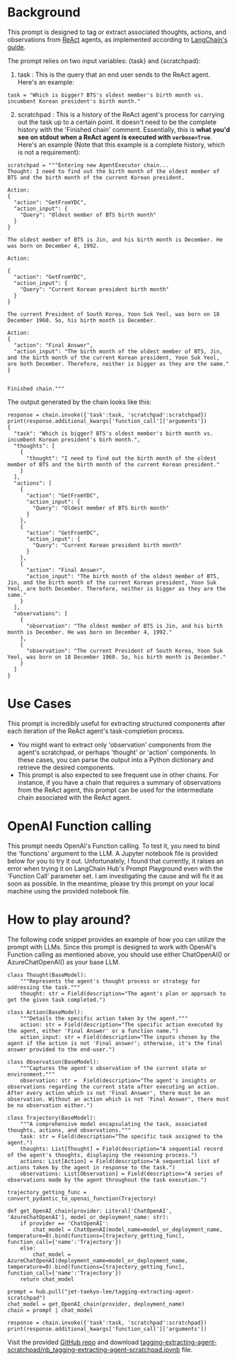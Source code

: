 # Background
This prompt is designed to tag or extract associated thoughts, actions, and observations from [ReAct](https://react-lm.github.io/) agents, as implemented according to [LangChain's guide](https://python.langchain.com/docs/modules/agents/agent_types/structured_chat).

The prompt relies on two input variables: {task} and {scratchpad}:  
1. task : This is the query that an end user sends to the ReAct agent. Here's an example:  
```
task = "Which is bigger? BTS's oldest member's birth month vs. incumbent Korean president's birth month."
```

2. scratchpad :  This is a history of the ReAct agent's process for carrying out the task up to a certain point. It doesn't need to be the complete history with the 'Finished chain' comment. Essentially, this is **what you'd see on stdout when a ReAct agent is executed with `verbose=True`**. Here's an example (Note that this example is a complete history, which is not a requirement):
```
scratchpad = """Entering new AgentExecutor chain...
Thought: I need to find out the birth month of the oldest member of BTS and the birth month of the current Korean president. 

Action:
{
  "action": "GetFromYDC",
  "action_input": {
    "Query": "Oldest member of BTS birth month"
  }
}

The oldest member of BTS is Jin, and his birth month is December. He was born on December 4, 1992.

Action:

{
  "action": "GetFromYDC",
  "action_input": {
    "Query": "Current Korean president birth month"
  }
}

The current President of South Korea, Yoon Suk Yeol, was born on 18 December 1960. So, his birth month is December.

Action:
{
  "action": "Final Answer",
  "action_input": "The birth month of the oldest member of BTS, Jin, and the birth month of the current Korean president, Yoon Suk Yeol, are both December. Therefore, neither is bigger as they are the same."
}


Finished chain."""
```

The output generated by the chain looks like this:
```
response = chain.invoke({'task':task, 'scratchpad':scratchpad})
print(response.additional_kwargs['function_call']['arguments'])
{
  "task": "Which is bigger? BTS's oldest member's birth month vs. incumbent Korean president's birh month.",
  "thoughts": [
    {
      "thought": "I need to find out the birth month of the oldest member of BTS and the birth month of the current Korean president."
    }
  ],
  "actions": [
    {
      "action": "GetFromYDC",
      "action_input": {
        "Query": "Oldest member of BTS birth month"
      }
    },
    {
      "action": "GetFromYDC",
      "action_input": {
        "Query": "Current Korean president birth month"
      }
    },
    {
      "action": "Final Answer",
      "action_input": "The birth month of the oldest member of BTS, Jin, and the birth month of the current Korean president, Yoon Suk Yeol, are both December. Therefore, neither is bigger as they are the same."
    }
  ],
  "observations": [
    {
      "observation": "The oldest member of BTS is Jin, and his birth month is December. He was born on December 4, 1992."
    },
    {
      "observation": "The current President of South Korea, Yoon Suk Yeol, was born on 18 December 1960. So, his birth month is December."
    }
  ]
}
```

# Use Cases
This prompt is incredibly useful for extracting structured components after each iteration of the ReAct agent's task-completion process.
- You might want to extract only 'observation' components from the agent's scratchpad, or perhaps 'thought' or 'action' components. In these cases, you can parse the output into a Python dictionary and retrieve the desired components.  
- This prompt is also expected to see frequent use in other chains. For instance, if you have a chain that requires a summary of observations from the ReAct agent, this prompt can be used for the intermediate chain associated with the ReAct agent.


# OpenAI Function calling
This prompt needs OpenAI's Function calling. To test it, you need to bind the 'functions' argument to the LLM. A Jupyter notebook file is provided below for you to try it out.
Unfortunately, I found that currently, it raises an error when trying it on LangChain Hub's Prompt Playground even with the 'Function Call' parameter set. I am investigating the cause and will fix it as soon as possible. In the meantime, please try this prompt on your local machine using the provided notebook file.

# How to play around?
The following code snippet provides an example of how you can utilize the prompt with LLMs. Since this prompt is designed to work with OpenAI's Function calling as mentioned above, you should use either ChatOpenAI() or AzureChatOpenAI() as your base LLM.
```
class Thought(BaseModel):
    """Represents the agent's thought process or strategy for addressing the task."""
    thought: str = Field(description="The agent's plan or approach to get the given task completed.")

class Action(BaseModel):
    """Details the specific action taken by the agent."""
    action: str = Field(description="The specific action executed by the agent, either 'Final Answer' or a function name.")
    action_input: str = Field(description="The inputs chosen by the agent if the action is not 'Final answer'; otherwise, it's the final answer provided to the end-user.")

class Observation(BaseModel):
    """Captures the agent's observation of the current state or environment."""
    observation: str =  Field(description="The agent's insights or observations regarding the current state after executing an action. After every action which is not 'Final Answer', there must be an observation. Without an action which is not 'Final Answer', there must be no observation either.")

class Trajectory(BaseModel):
    """A comprehensive model encapsulating the task, associated thoughts, actions, and observations."""
    task: str = Field(description="The specific task assigned to the agent.")
    thoughts: List[Thought] = Field(description="A sequential record of the agent's thoughts, displaying the reasoning process.")
    actions: List[Action] = Field(description="A sequential list of actions taken by the agent in response to the task.")
    observations: List[Observation] = Field(description="A series of observations made by the agent throughout the task execution.")

trajectory_getting_func = convert_pydantic_to_openai_function(Trajectory)

def get_OpenAI_chain(provider: Literal['ChatOpenAI', 'AzureChatOpenAI'], model_or_deployment_name: str):
    if provider == 'ChatOpenAI':
        chat_model = ChatOpenAI(model_name=model_or_deployment_name, temperature=0).bind(functions=[trajectory_getting_func], function_call={'name':'Trajectory'})
    else:
        chat_model = AzureChatOpenAI(deployment_name=model_or_deployment_name, temperature=0).bind(functions=[trajectory_getting_func], function_call={'name':'Trajectory'})
    return chat_model

prompt = hub.pull("jet-taekyo-lee/tagging-extracting-agent-scratchpad")
chat_model = get_OpenAI_chain(provider, deployment_name)
chain = prompt | chat_model

response = chain.invoke({'task':task, 'scratchpad':scratchpad})
print(response.additional_kwargs['function_call']['arguments'])
```

Visit the provided [GitHub repo](https://github.com/Taekyo-Lee/LLM-powered-apps/tree/main/Custom_Prompts/tagging-extracting-agent-scratchpad) and download [tagging-extracting-agent-scratchpad/nb_tagging-extracting-agent-scratchpad.ipynb](https://github.com/Taekyo-Lee/LLM-powered-apps/blob/main/Custom_Prompts/tagging-extracting-agent-scratchpad/nb_tagging-extracting-agent-scratchpad.ipynb) file.
